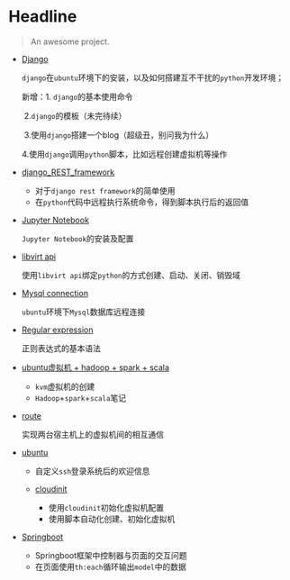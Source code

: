 # Headline

> An awesome project.

- [Django](https://github.com/wxmustard/wxmustard.github.io/blob/master/source/_posts/django.md)

  `django`在`ubuntu`环境下的安装，以及如何搭建互不干扰的`python`开发环境；

  新增：1. `django`的基本使用命令

  ​	    2.`django`的模板（未完待续）

  ​	    3.使用`django`搭建一个blog（超级丑，别问我为什么）

  ​	    4.使用`django`调用`python`脚本，比如远程创建虚拟机等操作

- [django_REST_framework](https://github.com/wxmustard/wxmustard.github.io/blob/master/source/_posts/django_REST_framework.md)

  - 对于`django rest framework`的简单使用
  - 在`python`代码中远程执行系统命令，得到脚本执行后的返回值

- [Jupyter Notebook](https://github.com/wxmustard/wxmustard.github.io/blob/master/source/_posts/Jupyter%20Notebook.md)

  `Jupyter Notebook`的安装及配置

- [libvirt api](https://github.com/wxmustard/wxmustard.github.io/blob/master/source/_posts/libvirt.md)

  使用`libvirt api`绑定`python`的方式创建、启动、关闭、销毁域

- [Mysql connection](https://github.com/wxmustard/wxmustard.github.io/blob/master/source/_posts/Mysql%20Remote%20Connection.md)

  `ubuntu`环境下`Mysql`数据库远程连接

- [Regular expression](https://github.com/wxmustard/wxmustard.github.io/blob/master/source/_posts/Regular%20expression.md)

  正则表达式的基本语法

- [ubuntu虚拟机 + hadoop + spark + scala](https://github.com/wxmustard/wxmustard.github.io/blob/master/source/_posts/hadoop%2Bspark%2Bscala.md)

  - `kvm`虚拟机的创建
  - `Hadoop`+`spark`+`scala`笔记

- [route](https://github.com/wxmustard/wxmustard.github.io/blob/master/source/_posts/route.md)

  实现两台宿主机上的虚拟机间的相互通信

- [ubuntu](https://github.com/wxmustard/wxmustard.github.io/blob/master/source/_posts/ubuntu%20tips.md)


  - 自定义`ssh`登录系统后的欢迎信息
  - [cloudinit](https://github.com/wxmustard/wxmustard.github.io/blob/master/source/_posts/cloudinit.md)

    - 使用`cloudinit`初始化虚拟机配置
    - 使用脚本自动化创建、初始化虚拟机
- [Springboot](https://github.com/wxmustard/wxmustard.github.io/blob/master/source/_posts/SpringBoot.md)


  - Springboot框架中控制器与页面的交互问题
  - 在页面使用`th:each`循环输出`model`中的数据

